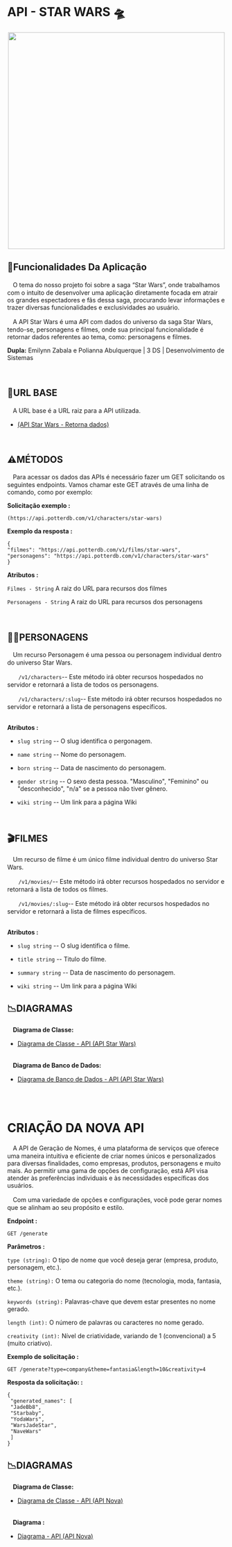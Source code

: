 <div> 
  <h1> API - STAR WARS 🛸</h1>
</div>



<div align="center">
  <img src = "https://rollingstone.uol.com.br/media/_versions/poster_classico_de_star_wars__uma_nova_esperanca_-_reproducao__lucasfilm_widelg.jpg" width="500px">
</div>

## 📰Funcionalidades Da Aplicação 
<div> 
<p>
ㅤO tema do nosso projeto foi sobre a saga “Star Wars”, onde trabalhamos com o
intuito de desenvolver uma aplicação diretamente focada em atrair os grandes espectadores
e fãs dessa saga, procurando levar informações e trazer diversas funcionalidades e
exclusividades ao usuário.
  
ㅤA API Star Wars é uma API com dados do universo da saga Star Wars, tendo-se,
personagens e filmes, onde sua principal funcionalidade é retornar dados referentes ao
tema, como: personagens e filmes.
</p>

<b>Dupla:</b> Emilynn Zabala e Polianna Abulquerque | 3 DS | Desenvolvimento de Sistemas 

</div>
<br>

## 🔗URL BASE
<div> 
<p>
ㅤA URL base é a URL raiz para a API utilizada.
</p>

- [(API Star Wars -  Retorna dados)](https://potterdb.com/)

<br>


## ⚠️MÉTODOS
<div> 
<p>
ㅤPara acessar os dados das APIs é necessário fazer um GET solicitando os seguintes endpoints.
Vamos chamar este GET através de uma linha de comando, como por exemplo:
</p>

<b>Solicitação exemplo :</b>

``` (https://api.potterdb.com/v1/characters/star-wars) ```

<b>Exemplo da resposta :</b>

```
{
"filmes": "https://api.potterdb.com/v1/films/star-wars",
"personagens": "https://api.potterdb.com/v1/characters/star-wars"
}
```

<b> Atributos :</b>

```Filmes - String``` A raiz do URL para recursos dos filmes

```Personagens - String``` A raiz do URL para recursos dos personagens

<br>


## 🧝‍♀️PERSONAGENS 
<p>
ㅤUm recurso Personagem é uma pessoa ou personagem individual dentro do
universo Star Wars.
</p>

ㅤㅤ```/v1/characters```-- Este método irá obter recursos hospedados no servidor e retornará a lista de todos os personagens.

ㅤㅤ```/v1/characters/:slug```-- Este método irá obter recursos hospedados no servidor e retornará a lista de personagens específicos.


<br>
<b> Atributos :</b>

- ```slug string``` -- O slug identifica o pergonagem.

- ```name string``` -- Nome do personagem.

- ```born string``` -- Data de nascimento do personagem.

- ```gender string``` -- O sexo desta pessoa. "Masculino", "Feminino" ou "desconhecido",
"n/a" se a pessoa não tiver gênero.

- ```wiki string``` -- Um link para a página Wiki 


<br>


## 🎬FILMES
<p>
ㅤUm recurso de filme é um único filme individual dentro do
universo Star Wars.
</p>

ㅤㅤ```/v1/movies/```-- Este método irá obter recursos hospedados no servidor e retornará a lista de todos os filmes.

ㅤㅤ```/v1/movies/:slug```-- Este método irá obter recursos hospedados no servidor e retornará a lista de filmes específicos.


<br>
<b> Atributos :</b>

- ```slug string``` -- O slug identifica o filme.

- ```title string``` -- Titulo do filme.

- ```summary string``` -- Data de nascimento do personagem.

- ```wiki string``` -- Um link para a página Wiki 


## 📉DIAGRAMAS 
<div> 
<b>
ㅤDiagrama de Classe: 
</b>

- [Diagrama de Classe - API (API Star Wars)](https://drive.google.com/file/d/1NH7aOl1VVXhuM86ZP43Q-jg5WE17mRK-/view?usp=drivesdk)

<br>

<b>
ㅤDiagrama de Banco de Dados: 
</b>

- [Diagrama de Banco de Dados - API (API Star Wars)](https://drive.google.com/file/d/1njkJ6Tg6g_QHogsTK1Ns24xeWfBt_mYR/view?usp=drivesdk)


<br>

<br>




# CRIAÇÃO DA NOVA API

<div> 
<p>
ㅤA API de Geração de Nomes, é uma plataforma de serviços que oferece uma maneira
intuitiva e eficiente de criar nomes únicos e personalizados para diversas finalidades, como
empresas, produtos, personagens e muito mais. Ao permitir uma gama de opções de
configuração, está API visa atender às preferências individuais e às necessidades específicas dos
usuários.
  
ㅤCom uma variedade de opções e configurações, você pode gerar nomes que se alinham
ao seu propósito e estilo.
</p>
</div>

<b>Endpoint :</b>

``` GET /generate ```


<b>Parâmetros :</b>

``` type (string): ``` O tipo de nome que você deseja gerar (empresa, produto, personagem, etc.).

``` theme (string): ``` O tema ou categoria do nome (tecnologia, moda, fantasia, etc.).

``` keywords (string): ``` Palavras-chave que devem estar presentes no nome gerado.

``` length (int): ``` O número de palavras ou caracteres no nome gerado.

``` creativity (int): ``` Nível de criatividade, variando de 1 (convencional) a 5 (muito criativo).


<b>Exemplo de solicitação :</b>

``` GET /generate?type=company&theme=fantasia&length=10&creativity=4 ```


<b>Resposta da solicitação: :</b>

```
{
 "generated_names": [
 "JadeBb8",
 "Starbaby",
 "YodaWars",
 "WarsJadeStar",
 "NaveWars"
 ]
}
```



## 📉DIAGRAMAS 
<div> 
<b>
ㅤDiagrama de Classe: 
</b>

- [Diagrama de Classe - API (API Nova)](https://drive.google.com/file/d/1FMpDKQbGBo9cL1vsB-0sNUdj-QTJ-YMV/view?usp=drivesdk)

<br>

<b>
ㅤDiagrama : 
</b>

- [Diagrama - API (API Nova)](https://drive.google.com/file/d/1Xs57cBBY56i8TdQ_ysKq6gSHyk16dxrB/view?usp=drivesdk)






